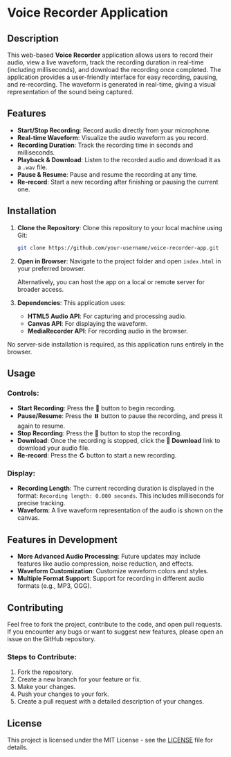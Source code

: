 # Voice Recorder Application

## Description

This web-based **Voice Recorder** application allows users to record their audio, view a live waveform, track the recording duration in real-time (including milliseconds), and download the recording once completed. The application provides a user-friendly interface for easy recording, pausing, and re-recording. The waveform is generated in real-time, giving a visual representation of the sound being captured.

## Features

- **Start/Stop Recording**: Record audio directly from your microphone.
- **Real-time Waveform**: Visualize the audio waveform as you record.
- **Recording Duration**: Track the recording time in seconds and milliseconds.
- **Playback & Download**: Listen to the recorded audio and download it as a `.wav` file.
- **Pause & Resume**: Pause and resume the recording at any time.
- **Re-record**: Start a new recording after finishing or pausing the current one.
  
## Installation

1. **Clone the Repository**:
   Clone this repository to your local machine using Git:
   
   ```bash
   git clone https://github.com/your-username/voice-recorder-app.git
   ```

2. **Open in Browser**:
   Navigate to the project folder and open `index.html` in your preferred browser.

   Alternatively, you can host the app on a local or remote server for broader access.

3. **Dependencies**:
   This application uses:
   - **HTML5 Audio API**: For capturing and processing audio.
   - **Canvas API**: For displaying the waveform.
   - **MediaRecorder API**: For recording audio in the browser.

No server-side installation is required, as this application runs entirely in the browser.

## Usage

### Controls:
- **Start Recording**: Press the **🎤** button to begin recording.
- **Pause/Resume**: Press the **⏸️** button to pause the recording, and press it again to resume.
- **Stop Recording**: Press the **🛑** button to stop the recording.
- **Download**: Once the recording is stopped, click the **💾 Download** link to download your audio file.
- **Re-record**: Press the **↻** button to start a new recording.

### Display:
- **Recording Length**: The current recording duration is displayed in the format: `Recording length: 0.000 seconds`. This includes milliseconds for precise tracking.
- **Waveform**: A live waveform representation of the audio is shown on the canvas.

## Features in Development

- **More Advanced Audio Processing**: Future updates may include features like audio compression, noise reduction, and effects.
- **Waveform Customization**: Customize waveform colors and styles.
- **Multiple Format Support**: Support for recording in different audio formats (e.g., MP3, OGG).

## Contributing

Feel free to fork the project, contribute to the code, and open pull requests. If you encounter any bugs or want to suggest new features, please open an issue on the GitHub repository.

### Steps to Contribute:
1. Fork the repository.
2. Create a new branch for your feature or fix.
3. Make your changes.
4. Push your changes to your fork.
5. Create a pull request with a detailed description of your changes.

## License

This project is licensed under the MIT License - see the [LICENSE](LICENSE) file for details.